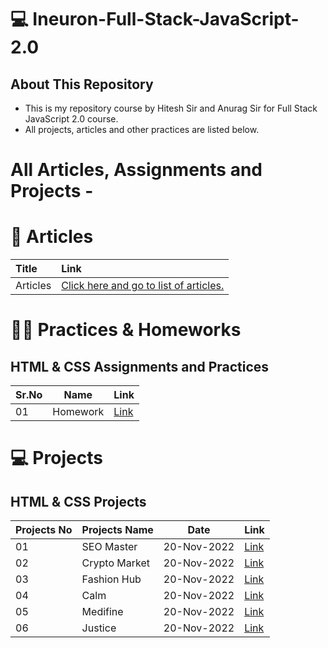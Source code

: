 # 💻 Ineuron-Full-Stack-JavaScript-2.0
## About This Repository
- This is my repository course by Hitesh Sir and Anurag Sir for Full Stack JavaScript 2.0 course.
- All projects, articles and other practices are listed below.
# All Articles, Assignments and Projects -
# 📝 Articles
|  Title|Link|
| :---        | :---          |
| Articles         |	<a href="">Click here and go to list of articles.</a>   |
# 👨‍💻 Practices & Homeworks
##   HTML & CSS Assignments and Practices
|Sr.No|Name|Link|
| :---        | :---:         |:---|
| 01       | Homework	|<a href="https://github.com/PushpakKhadke/Ineuron-Full-Stack-JavaScript-2.0/tree/main/Assignments/02-Dec-2022">Link</a>   |
# 💻 Projects
##  HTML & CSS Projects
| Projects No | Projects Name | Date      | Link|
| :---        | :---          |:---:      | :---|
| 01          |	SEO Master    |20-Nov-2022| <a href="https://github.com/PushpakKhadke/Ineuron-Full-Stack-JavaScript-2.0/tree/main/Projects/FSJS%202.0%20Project%2001">Link</a>    |
| 02          |Crypto Market  |20-Nov-2022|   <a href="https://github.com/PushpakKhadke/Ineuron-Full-Stack-JavaScript-2.0/tree/main/Projects/FSJS%202.0%20Project%2002">Link</a>  |
| 03          |Fashion Hub    |20-Nov-2022|   <a href="https://github.com/PushpakKhadke/Ineuron-Full-Stack-JavaScript-2.0/tree/main/Projects/FSJS%202.0%20Project%2003">Link</a> |
| 04          |Calm           |20-Nov-2022|  <a href="https://github.com/PushpakKhadke/Ineuron-Full-Stack-JavaScript-2.0/tree/main/Projects/FSJS%202.0%20Project%2004">Link</a>  |
| 05          |Medifine       |20-Nov-2022|   <a href="https://github.com/PushpakKhadke/Ineuron-Full-Stack-JavaScript-2.0/tree/main/Projects/FSJS%202.0%20Project%2005">Link</a> |
| 06          |Justice        |20-Nov-2022|   <a href="https://github.com/PushpakKhadke/Ineuron-Full-Stack-JavaScript-2.0/tree/main/Projects/FSJS%202.0%20Project%2006">Link</a> |
